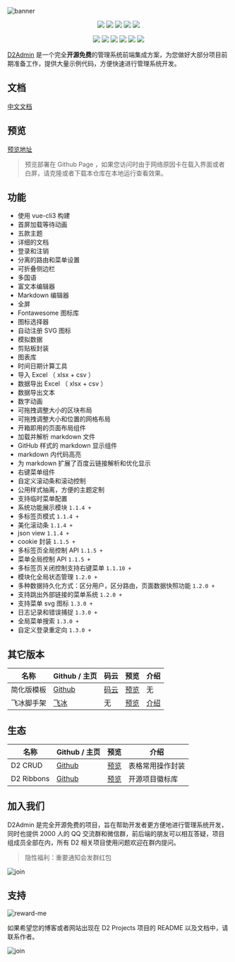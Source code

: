 ![banner](https://raw.githubusercontent.com/FairyEver/d2-admin/master/doc/image/banner.png)

<p align="center">
  <a><img src="https://img.shields.io/github/release/d2-projects/d2-admin.svg"/></a>
  <a><img src="https://badge.fury.io/js/%40d2-admin%2Fice-scaffold.svg"/></a>
  <a href="https://www.travis-ci.org/d2-projects/d2-admin"><img src="https://www.travis-ci.org/d2-projects/d2-admin.svg?branch=master"/></a>
  <a><img src="https://img.shields.io/github/last-commit/d2-projects/d2-admin.svg"/></a>
  <a><img src="https://img.shields.io/badge/code_style-standard-brightgreen.svg"/></a>
</p>

<p align="center">
	<a><img src="https://img.shields.io/github/issues/d2-projects/d2-admin.svg"/></a>
	<a><img src="https://img.shields.io/github/issues-closed/d2-projects/d2-admin.svg"/></a>
	<a><img src="https://img.shields.io/github/issues-pr/d2-projects/d2-admin.svg"/></a>
	<a><img src="https://img.shields.io/github/issues-pr-closed/d2-projects/d2-admin.svg"/></a>
	<a><img src="https://img.shields.io/github/forks/d2-projects/d2-admin.svg"/></a>
	<a><img src="https://img.shields.io/github/stars/d2-projects/d2-admin.svg"/></a>
</p>

[D2Admin](https://github.com/d2-projects/d2-admin) 是一个完全**开源免费**的管理系统前端集成方案，为您做好大部分项目前期准备工作，提供大量示例代码，方便快速进行管理系统开发。

## 文档

[中文文档](https://d2-projects.github.io/d2-admin-doc/zh/)

## 预览

[预览地址](https://d2-projects.github.io/d2-admin/)

> 预览部署在 Github Page ，如果您访问时由于网络原因卡在载入界面或者白屏，请克隆或者下载本仓库在本地运行查看效果。

## 功能

* 使用 vue-cli3 构建
* 首屏加载等待动画
* 五款主题
* 详细的文档
* 登录和注销
* 分离的路由和菜单设置
* 可折叠侧边栏
* 多国语
* 富文本编辑器
* Markdown 编辑器
* 全屏
* Fontawesome 图标库
* 图标选择器
* 自动注册 SVG 图标
* 模拟数据
* 剪贴板封装
* 图表库
* 时间日期计算工具
* 导入 Excel （ xlsx + csv ）
* 数据导出 Excel （ xlsx + csv ）
* 数据导出文本
* 数字动画
* 可拖拽调整大小的区块布局
* 可拖拽调整大小和位置的网格布局
* 开箱即用的页面布局组件
* 加载并解析 markdown 文件
* GitHub 样式的 markdown 显示组件
* markdown 内代码高亮
* 为 markdown 扩展了百度云链接解析和优化显示
* 右键菜单组件
* 自定义滚动条和滚动控制
* 公用样式抽离，方便的主题定制
* 支持临时菜单配置
* 系统功能展示模块 `1.1.4 +`
* 多标签页模式 `1.1.4 +`
* 美化滚动条 `1.1.4 +`
* json view `1.1.4 +`
* cookie 封装 `1.1.5 +`
* 多标签页全局控制 API `1.1.5 +`
* 菜单全局控制 API `1.1.5 +`
* 多标签页关闭控制支持右键菜单 `1.1.10 +`
* 模块化全局状态管理 `1.2.0 +`
* 多种数据持久化方式：区分用户，区分路由，页面数据快照功能 `1.2.0 +`
* 支持跳出外部链接的菜单系统 `1.2.0 +`
* 支持菜单 svg 图标 `1.3.0 +`
* 日志记录和错误捕捉 `1.3.0 +`
* 全局菜单搜索 `1.3.0 +`
* 自定义登录重定向 `1.3.0 +`

## 其它版本

| 名称 | Github / 主页 | 码云 | 预览 | 介绍 |
| --- | --- | --- | --- | --- |
| 简化版模板 | [Github](https://github.com/d2-projects/d2-admin-start-kit) | [码云](https://gitee.com/fairyever/d2-admin-start-kit) | [预览](https://fairyever.gitee.io/d2-admin-start-kit-preview) | 无 |
| 飞冰脚手架 | [飞冰](https://alibaba.github.io/ice/scaffold?type=vue) | 无 | [预览](https://fairyever.gitee.io/d2-admin-ice-preview) | [介绍](https://juejin.im/post/5b6349716fb9a04f834669d6) |

## 生态

| 名称 | Github / 主页 | 预览 | 介绍 |
| --- | --- | --- | --- |
| D2 CRUD | [Github](https://github.com/d2-projects/d2-crud) | [预览](https://fairyever.gitee.io/d2-admin-preview/#/demo/d2-crud/index) | 表格常用操作封装 |
| D2 Ribbons | [Github](https://github.com/d2-projects/d2-ribbons) | [预览](https://github.com/d2-projects/d2-ribbons) | 开源项目徽标库 |

## 加入我们

D2Admin 是完全开源免费的项目，旨在帮助开发者更方便地进行管理系统开发，同时也提供 2000 人的 QQ 交流群和微信群，前后端的朋友可以相互答疑，项目组成员全部在内，所有 D2 相关项目使用问题欢迎在群内提问。

> 隐性福利：重要通知会发群红包

![join](https://raw.githubusercontent.com/FairyEver/d2-admin/master/doc/image/join@2x.png)

## 支持

![reward-me](https://raw.githubusercontent.com/FairyEver/d2-admin/master/doc/image/reward-me@2x.png)

如果希望您的博客或者网站出现在 D2 Projects 项目的 README 以及文档中，请联系作者。

![join](https://raw.githubusercontent.com/FairyEver/d2-admin/master/doc/image/give-a-star@2x.png)